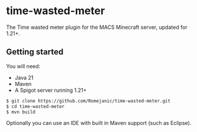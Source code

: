 # time-wasted-meter
The Time wasted meter plugin for the MACS Minecraft server, updated for 1.21+.

## Getting started
You will need:
- Java 21
- Maven
- A Spigot server running 1.21+

```sh
$ git clone https://github.com/Romejanic/time-wasted-meter.git
$ cd time-wasted-meter
$ mvn build
```

Optionally you can use an IDE with built in Maven support (such as Eclipse).